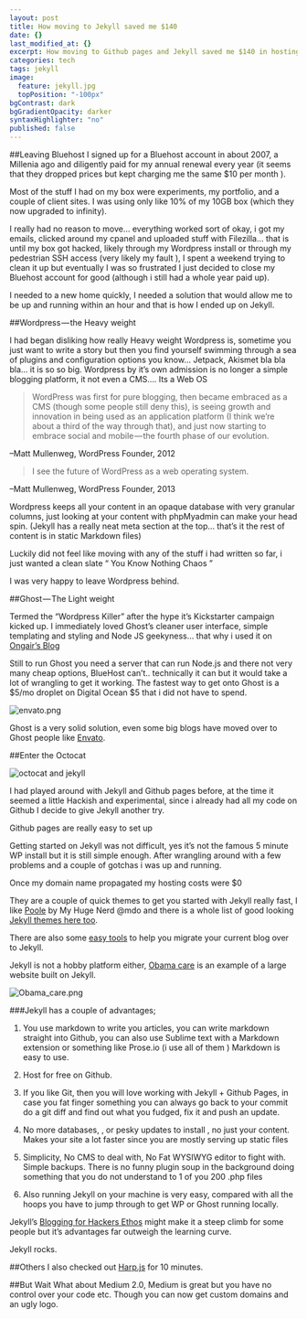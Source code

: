 ```yaml
---
layout: post
title: How moving to Jekyll saved me $140
date: {}
last_modified_at: {}
excerpt: How moving to Github pages and Jekyll saved me $140 in hosting costs.
categories: tech
tags: jekyll
image: 
  feature: jekyll.jpg
  topPosition: "-100px"
bgContrast: dark
bgGradientOpacity: darker
syntaxHighlighter: "no"
published: false
---
```



##Leaving Bluehost
I signed up for a Bluehost account in about 2007, a Millenia ago and diligently paid for my annual renewal every year (it seems that they dropped prices but kept charging me the same $10 per month ).

Most of the stuff I had on my box were experiments, my portfolio, and a couple of client sites. I was using only like 10% of my 10GB box (which they now upgraded to infinity).

I really had no reason to move… everything worked sort of okay, i got my emails, clicked around my cpanel and uploaded stuff with Filezilla… that is until my box got hacked, likely through my Wordpress install or through my pedestrian SSH access (very likely my fault ), I spent a weekend trying to clean it up but eventually I was so frustrated I just decided to close my Bluehost account for good (although i still had a whole year paid up).

I needed to a new home quickly, I needed a solution that would allow me to be up and running within an hour and that is how I ended up on Jekyll.

##Wordpress — the Heavy weight

I had began disliking how really Heavy weight Wordpress is, sometime you just want to write a story but then you find yourself swimming through a sea of plugins and configuration options you know… Jetpack, Akismet bla bla bla… it is so so big. Wordpress by it’s own admission is no longer a simple blogging platform, it not even a CMS…. Its a Web OS

> WordPress was first for pure blogging, then became embraced as a CMS (though some people still deny this), is seeing growth and innovation in being used as an application platform (I think we’re about a third of the way through that), and just now starting to embrace social and mobile — the fourth phase of our evolution.

–Matt Mullenweg, WordPress Founder, 2012

> I see the future of WordPress as a web operating system.

–Matt Mullenweg, WordPress Founder, 2013

Wordpress keeps all your content in an opaque database with very granular columns, just looking at your content with phpMyadmin can make your head spin. (Jekyll has a really neat meta section at the top… that’s it the rest of content is in static Markdown files)

Luckily did not feel like moving with any of the stuff i had written so far, i just wanted a clean slate “ You Know Nothing Chaos ”

I was very happy to leave Wordpress behind.

##Ghost — The Light weight

Termed the “Wordpress Killer” after the hype it’s Kickstarter campaign kicked up. I immediately loved Ghost’s cleaner user interface, simple templating and styling and Node JS geekyness… that why i used it on [Ongair’s Blog](http://blog.ongair.im/)

Still to run Ghost you need a server that can run Node.js and there not very many cheap options, BlueHost can’t.. technically it can but it would take a lot of wrangling to get it working. The fastest way to get onto Ghost is a $5/mo droplet on Digital Ocean $5 that i did not have to spend.

![envato.png]({{site.baseurl}}/_posts/envato.png)

Ghost is a very solid solution, even some big blogs have moved over to Ghost people like [Envato](http://inside.envato.com/).

##Enter the Octocat

![octocat and jekyll]({{site.baseurl}}/_posts/octo_cat.jpg)

I had played around with Jekyll and Github pages before, at the time it seemed a little Hackish and experimental, since i already had all my code on Github I decide to give Jekyll another try.

Github pages are really easy to set up

Getting started on Jekyll was not difficult, yes it’s not the famous 5 minute WP install but it is still simple enough. After wrangling around with a few problems and a couple of gotchas i was up and running.

Once my domain name propagated my hosting costs were $0

They are a couple of quick themes to get you started with Jekyll really fast, I like [Poole](http://getpoole.com/) by My Huge Nerd @mdo and there is a whole list of good looking [Jekyll themes here too](http://jekyllthemes.org/).

There are also some [easy tools](http://import.jekyllrb.com/docs/home/) to help you migrate your current blog over to Jekyll.

Jekyll is not a hobby platform either, [Obama care](https://www.healthcare.gov/) is an example of a large website built on Jekyll.

![Obama_care.png]({{site.baseurl}}/_posts/Obama_care.png)


###Jekyll has a couple of advantages;

1. You use markdown to write you articles, you can write markdown straight into Github, you can also use Sublime text with a Markdown extension or something like Prose.io (i use all of them ) Markdown is easy to use.

2. Host for free on Github.

3. If you like Git, then you will love working with Jekyll + Github Pages, in case you fat finger something you can always go back to your commit do a
	git diff 
and find out what you fudged, fix it and push an update.

4. No more databases, , or pesky updates to install , no just your content. Makes your site a lot faster since you are mostly serving up static files

5. Simplicity, No CMS to deal with, No Fat WYSIWYG editor to fight with. Simple backups. There is no funny plugin soup in the background doing something that you do not understand to 1 of you 200 .php files

6. Also running Jekyll on your machine is very easy, compared with all the hoops you have to jump through to get WP or Ghost running locally.

Jekyll’s [Blogging for Hackers Ethos](http://tom.preston-werner.com/2008/11/17/blogging-like-a-hacker.html) might make it a steep climb for some people but it’s advantages far outweigh the learning curve.

Jekyll rocks.

##Others
I also checked out [Harp.js](http://harpjs.com/) for 10 minutes.

##But Wait 
What about Medium 2.0, Medium is great but you have no control over your code etc. Though you can now get custom domains and an ugly logo.
